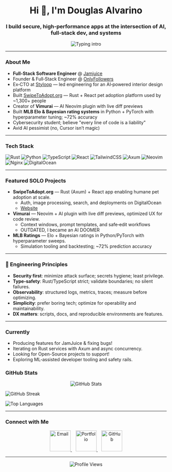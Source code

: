 <h1 align="center">Hi 👋, I'm Douglas Alvarino</h1>
<h3 align="center">I build secure, high‑performance apps at the intersection of AI, full‑stack dev, and systems</h3>

<p align="center">
  <img
    src="https://readme-typing-svg.demolab.com?font=monaspace+radon&weight=700&size=28&duration=2300&pause=900&center=true&vCenter=true&width=720&height=70&lines=Shipping+Rust+%2B+React+apps;EX-CTO+%40+Styloop+%E2%80%94+AI%2FML+in+prod;Vimurai%3A+AI+Neovim+plugin;MLB+Elo+%2B+simulations;Cybersecurity+%2F+systems+%2F+DevOps"
    alt="Typing intro"
  />
</p>


---

### About Me
- **Full‑Stack Software Engineer** @ [Jamjuice](https://jamjuice.com)
- Founder & Full‑Stack Engineer @ [OnlyFollowers](https://onlyfollowers.org)
- Ex‑CTO at [Styloop](https://styloop.ai) — led engineering for an AI‑powered interior design platform
- Built [SwipeToAdopt.org](https://swipetoadopt.org) — Rust + React pet adoption platform used by ~1,300+ people
- Creator of **Vimurai** — AI Neovim plugin with live diff previews
- Built **MLB Elo & Bayesian rating systems** in Python + PyTorch with hyperparameter tuning; ~72% accuracy
- Cybersecurity student; believe "every line of code is a liability"
- Avid AI pessimist (no, Cursor isn’t magic)
---

### Tech Stack

![Rust](https://img.shields.io/badge/Rust-%23000000.svg?style=flat&logo=rust&logoColor=white)
![Python](https://img.shields.io/badge/Python-3670A0?style=flat&logo=python&logoColor=white)
![TypeScript](https://img.shields.io/badge/TypeScript-3178C6?style=flat&logo=typescript&logoColor=white)
![React](https://img.shields.io/badge/React-20232A?style=flat&logo=react&logoColor=61DAFB)
![TailwindCSS](https://img.shields.io/badge/TailwindCSS-06B6D4?style=flat&logo=tailwindcss&logoColor=white)
![Axum](https://img.shields.io/badge/Axum-Rust-red?style=flat)
![Neovim](https://img.shields.io/badge/Neovim-57A143?style=flat&logo=neovim&logoColor=white)
![Nginx](https://img.shields.io/badge/Nginx-009639?style=flat&logo=nginx&logoColor=white)
![DigitalOcean](https://img.shields.io/badge/DigitalOcean-0080FF?style=flat&logo=digitalocean&logoColor=white)

---

### Featured SOLO Projects

- **SwipeToAdopt.org** — Rust (Axum) + React app enabling humane pet adoption at scale.
  - Auth, image processing, search, and deployments on DigitalOcean
  - [Website](https://swipetoadopt.org)
- **Vimurai** — Neovim + AI plugin with live diff previews, optimized UX for code review.
  - Context windows, prompt templates, and safe‑edit workflows
  - OUTDATED, I became an AI DOOMER
- **MLB Ratings** — Elo + Bayesian ratings in Python/PyTorch with hyperparameter sweeps.
  - Simulation tooling and backtesting; ~72% prediction accuracy

---

### 🧭 Engineering Principles

- **Security first**: minimize attack surface; secrets hygiene; least privilege.
- **Type‑safety**: Rust/TypeScript strict; validate boundaries; no silent failures.
- **Observability**: structured logs, metrics, traces; measure before optimizing.
- **Simplicity**: prefer boring tech; optimize for operability and maintainability.
- **DX matters**: scripts, docs, and reproducible environments are features.

---

### Currently

- Producing features for JamJuice & fixing bugs!
- Iterating on Rust services with Axum and async concurrency.
- Looking for Open-Source projects to support!
- Exploring ML‑assisted developer tooling and safety rails.

### GitHub Stats

<p align="center">
  <!-- GitHub Stats -->
  <img 
    src="https://github-readme-stats-omega-nine-40.vercel.app/api?username=AspireVenom&count_private=true&show_icons=true&theme=transparent&hide_border=true&force_rank=A%2B&rank_percentile=1&v=6" 
    alt="GitHub Stats" 
  />
  <br/>

  <!-- GitHub Streak -->
  <img 
    src="https://streak-stats.demolab.com?user=AspireVenom&theme=transparent&hide_border=true&border_radius=4.5&locale=en&short_numbers=false&mode=daily&exclude_days=Sun%2CSat&sections=total%2Ccurrent%2Clongest&card_width=495&card_height=195" 
    alt="GitHub Streak" 
  />
  <br/>

  <!-- Top Languages -->
  <img 
    src="https://github-readme-stats-omega-nine-40.vercel.app/api/top-langs?username=AspireVenom&layout=donut-vertical&theme=transparent&hide=html&hide_border=true&v=1" 
    alt="Top Languages" 
  />
</p>



---

### Connect with Me

<div align="center">

  <a href="mailto:alvarino@usf.edu">
    <img
      src="https://img.shields.io/badge/Email-%23EA4335?style=for-the-badge&logo=gmail&logoColor=white&labelColor=%23EA4335&color=%23EA4335&logoWidth=28"
      alt="Email" height="65">
  </a>
  &nbsp;&nbsp;

  <a href="https://www.dalvarino.net">
    <img
      src="https://img.shields.io/badge/Portfolio-%23000000?style=for-the-badge&logo=safari&logoColor=white&labelColor=%23000000&color=%23000000&logoWidth=28"
      alt="Portfolio" height="65">
  </a>
  &nbsp;&nbsp;

  <a href="https://github.com/AspireVenom">
    <img
      src="https://img.shields.io/badge/GitHub-%23181717?style=for-the-badge&logo=github&logoColor=white&labelColor=%23181717&color=%23181717&logoWidth=28"
      alt="GitHub" height="65">
  </a>

</div>

--- 

<p align="center">
  <img src="https://komarev.com/ghpvc/?username=AspireVenom&label=Profile%20views&color=0e75b6&style=flat" alt="Profile Views" />
</p>
